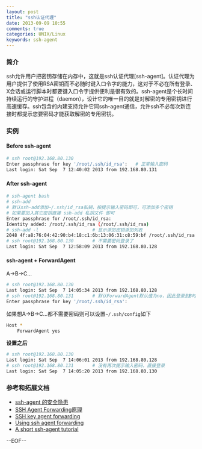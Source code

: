 ```yaml
---
layout: post
title: "ssh认证代理"
date: 2013-09-09 10:55
comments: true
categories: UNIX/Linux
keywords: ssh-agent
---
```


### 简介
ssh允许用户把密钥存储在内存中，这就是ssh认证代理[ssh-agent]。认证代理为用户提供了使用RSA密钥而不必随时键入口令字的能力，这对于不必在所有登录、X会话或运行脚本时都要键入口令字提供便利是很有效的。ssh-agent是个长时间持续运行的守护进程（daemon），设计它的唯一目的就是对解密的专用密钥进行高速缓存。ssh包含的内建支持允许它同ssh-agent通信，允许ssh不必每次新连接时都提示您要密码才能获取解密的专用密钥。

<!--more-->

### 实例

#### Before ssh-agent
``` bash
# ssh root@192.168.80.130
Enter passphrase for key '/root/.ssh/id_rsa':   # 正常输入密码
Last login: Sat Sep  7 12:40:02 2013 from 192.168.80.131
```

#### After ssh-agent
``` bash
# ssh-agent bash
# ssh-add       
# 默认ssh-add添加~/.ssh/id_rsa私钥，按提示输入密码即可，可添加多个密钥
# 如果要加入其它密钥直接 ssh-add 私钥文件 即可
Enter passphrase for /root/.ssh/id_rsa: 
Identity added: /root/.ssh/id_rsa (/root/.ssh/id_rsa)
# ssh-add -l                    # 显示添加密钥添加列表
2048 4f:a8:76:04:42:90:b4:18:c1:6b:13:06:31:c8:59:bf /root/.ssh/id_rsa (RSA)
# ssh root@192.168.80.130       # 不需要密码登录了
Last login: Sat Sep  7 12:58:09 2013 from 192.168.80.128
```

#### ssh-agent + ForwardAgent

A->B->C...
``` bash
# ssh root@192.168.80.130
Last login: Sat Sep  7 14:05:34 2013 from 192.168.80.128
# ssh root@192.168.80.131       # 默认ForwardAgent默认值为no，因此登录到B时再登录C需要密码了
Enter passphrase for key '/root/.ssh/id_rsa': 
```

如果想A->B->C...都不需要密码则可以设置`~/.ssh/config`如下
``` bash
Host *                                                                                                                                                                                                            
    ForwardAgent yes
```

__设置之后__
``` bash
# ssh root@192.168.80.130
Last login: Sat Sep  7 14:06:01 2013 from 192.168.80.128
# ssh root@192.168.80.131       # 没有再次提示输入密码，直接登录
Last login: Sat Sep  7 14:05:20 2013 from 192.168.80.130
```

### 参考和拓展文档

* [ssh-agent 的安全隐患](http://blog.hellosa.org/2010/03/07/ssh-agent-secure.html)
* [SSH Agent Forwarding原理](http://blog.pkufranky.com/2012/08/ssh-agent-forwarding-guide/)
* [SSH key agent forwarding](http://livecipher.blogspot.tw/2013/02/ssh-agent-forwarding.html)
* [Using ssh agent forwarding](https://help.github.com/articles/using-ssh-agent-forwarding)
* [A short ssh-agent tutorial](upc.lbl.gov/docs/user/sshagent.shtml)

--EOF--
